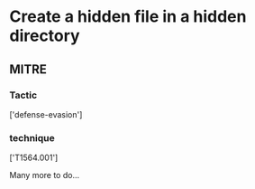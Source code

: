 # Create a hidden file in a hidden directory

## MITRE

### Tactic
['defense-evasion']

### technique
['T1564.001']

Many more to do...
